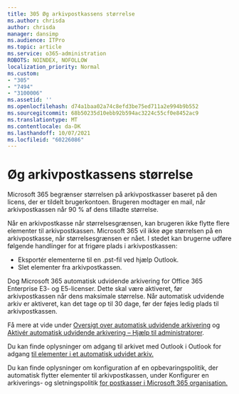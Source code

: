 ```yaml
---
title: 305 Øg arkivpostkassens størrelse
ms.author: chrisda
author: chrisda
manager: dansimp
ms.audience: ITPro
ms.topic: article
ms.service: o365-administration
ROBOTS: NOINDEX, NOFOLLOW
localization_priority: Normal
ms.custom:
- "305"
- "7494"
- "3100006"
ms.assetid: ''
ms.openlocfilehash: d74a1baa02a74c8efd3be75ed711a2e994b9b552
ms.sourcegitcommit: 68b50235d10ebb92b594ac3224c55cf0e8452ac9
ms.translationtype: MT
ms.contentlocale: da-DK
ms.lasthandoff: 10/07/2021
ms.locfileid: "60226086"
---
```

# <a name="increase-the-archive-mailbox-size"></a>Øg arkivpostkassens størrelse

Microsoft 365 begrænser størrelsen på arkivpostkasser baseret på den licens, der er tildelt brugerkontoen. Brugeren modtager en mail, når arkivpostkassen når 90 % af dens tilladte størrelse.

Når en arkivpostkasse når størrelsesgrænsen, kan brugeren ikke flytte flere elementer til arkivpostkassen. Microsoft 365 vil ikke øge størrelsen på en arkivpostkasse, når størrelsesgrænsen er nået. I stedet kan brugerne udføre følgende handlinger for at frigøre plads i arkivpostkassen:

- Eksportér elementerne til en .pst-fil ved hjælp Outlook.
- Slet elementer fra arkivpostkassen.

Dog Microsoft 365 automatisk udvidende arkivering for Office 365 Enterprise E3- og E5-licenser. Dette skal være aktiveret, før arkivpostkassen når dens maksimale størrelse. Når automatisk udvidende arkiv er aktiveret, kan det tage op til 30 dage, før der føjes ledig plads til arkivpostkassen.

Få mere at vide under [Oversigt over automatisk udvidende arkivering](https://docs.microsoft.com/microsoft-365/compliance/autoexpanding-archiving) og [Aktivér automatisk udvidende arkivering – Hjælp til administratorer](https://docs.microsoft.com/microsoft-365/compliance/enable-autoexpanding-archiving).

Du kan finde oplysninger om adgang til arkivet med Outlook i Outlook for adgang [til elementer i et automatisk udvidet arkiv.](https://docs.microsoft.com/microsoft-365/compliance/autoexpanding-archiving#outlook-requirements-for-accessing-items-in-an-auto-expanded-archive)

Du kan finde oplysninger om konfiguration af en opbevaringspolitik, der automatisk flytter elementer til arkivpostkassen, under Konfigurer en arkiverings- og sletningspolitik [for postkasser i Microsoft 365 organisation.](https://docs.microsoft.com//microsoft-365/compliance/set-up-an-archive-and-deletion-policy-for-mailboxes)